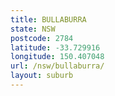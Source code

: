 ```yaml
---
title: BULLABURRA
state: NSW
postcode: 2784
latitude: -33.729916
longitude: 150.407048
url: /nsw/bullaburra/
layout: suburb
---
```

